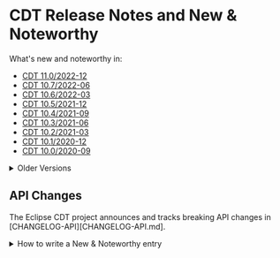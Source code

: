 # CDT Release Notes and New & Noteworthy

What's new and noteworthy in:

- [CDT 11.0/2022-12](CDT-11.0.md)
- [CDT 10.7/2022-06](CDT-10.7.md)
- [CDT 10.6/2022-03](CDT-10.6.md)
- [CDT 10.5/2021-12](CDT-10.5.md)
- [CDT 10.4/2021-09](CDT-10.4.md)
- [CDT 10.3/2021-06](CDT-10.3.md)
- [CDT 10.2/2021-03](CDT-10.2.md)
- [CDT 10.1/2020-12](CDT-10.1.md)
- [CDT 10.0/2020-09](CDT-10.0.md)

<details>
<summary>Older Versions</summary>

## Older Versions

Older versions of CDT's New & Noteworthy page have not been converted from Wikitext to GitHub markdown, instead these older pages have simply been saved from the browser to preseve them.
This may lead to some minor rendering issues that hopefully do not detract too much from the overall information provided.

- [CDT 9.11/2020-03](https://htmlpreview.github.io/?https://raw.githubusercontent.com/eclipse-cdt/cdt/blob/main/NewAndNoteworthy/OlderReleases/CDT-9.11.html)
- [CDT 9.10/2019-12](https://htmlpreview.github.io/?https://raw.githubusercontent.com/eclipse-cdt/cdt/blob/main/NewAndNoteworthy/OlderReleases/CDT-9.10.html)
- [CDT 9.9/2019-09](https://htmlpreview.github.io/?https://raw.githubusercontent.com/eclipse-cdt/cdt/blob/main/NewAndNoteworthy/OlderReleases/CDT-9.9.html)
- [CDT 9.8/2019-06](https://htmlpreview.github.io/?https://raw.githubusercontent.com/eclipse-cdt/cdt/blob/main/NewAndNoteworthy/OlderReleases/CDT-9.8.html)
- [CDT 9.7/2019-03](https://htmlpreview.github.io/?https://raw.githubusercontent.com/eclipse-cdt/cdt/blob/main/NewAndNoteworthy/OlderReleases/CDT-9.7.html)
- [CDT 9.6/2018-12](https://htmlpreview.github.io/?https://raw.githubusercontent.com/eclipse-cdt/cdt/blob/main/NewAndNoteworthy/OlderReleases/CDT-9.6.html)
- [CDT 9.5/Photon](https://htmlpreview.github.io/?https://raw.githubusercontent.com/eclipse-cdt/cdt/blob/main/NewAndNoteworthy/OlderReleases/CDT-9.5.html)
- [CDT 9.4/Oxygen.2](https://htmlpreview.github.io/?https://raw.githubusercontent.com/eclipse-cdt/cdt/blob/main/NewAndNoteworthy/OlderReleases/CDT-9.4.html)
- [CDT 9.3/Oxygen](https://htmlpreview.github.io/?https://raw.githubusercontent.com/eclipse-cdt/cdt/blob/main/NewAndNoteworthy/OlderReleases/CDT-9.3.html)
- [CDT 9.2/Neon.2](https://htmlpreview.github.io/?https://raw.githubusercontent.com/eclipse-cdt/cdt/blob/main/NewAndNoteworthy/OlderReleases/CDT-9.2.html)
- [CDT 9.1/Neon.1](https://htmlpreview.github.io/?https://raw.githubusercontent.com/eclipse-cdt/cdt/blob/main/NewAndNoteworthy/OlderReleases/CDT-9.1.html)
- [CDT 9.0/Neon](https://htmlpreview.github.io/?https://raw.githubusercontent.com/eclipse-cdt/cdt/blob/main/NewAndNoteworthy/OlderReleases/CDT-9.0.html)
- [CDT 8.8/Mars.1](https://htmlpreview.github.io/?https://raw.githubusercontent.com/eclipse-cdt/cdt/blob/main/NewAndNoteworthy/OlderReleases/CDT-8.8.html)
- [CDT 8.7/Mars](https://htmlpreview.github.io/?https://raw.githubusercontent.com/eclipse-cdt/cdt/blob/main/NewAndNoteworthy/OlderReleases/CDT-8.7.html)
- [CDT 8.6](https://htmlpreview.github.io/?https://raw.githubusercontent.com/eclipse-cdt/cdt/blob/main/NewAndNoteworthy/OlderReleases/CDT-8.6.html)
- [CDT 8.5](https://htmlpreview.github.io/?https://raw.githubusercontent.com/eclipse-cdt/cdt/blob/main/NewAndNoteworthy/OlderReleases/CDT-8.5.html)
- [CDT 8.4/Luna](https://htmlpreview.github.io/?https://raw.githubusercontent.com/eclipse-cdt/cdt/blob/main/NewAndNoteworthy/OlderReleases/CDT-8.4.html)
- [CDT 8.3](https://htmlpreview.github.io/?https://raw.githubusercontent.com/eclipse-cdt/cdt/blob/main/NewAndNoteworthy/OlderReleases/CDT-8.3.html)
- [CDT 8.2/Kepler](https://htmlpreview.github.io/?https://raw.githubusercontent.com/eclipse-cdt/cdt/blob/main/NewAndNoteworthy/OlderReleases/CDT-8.2.html)
- [CDT 8.1/Juno](https://htmlpreview.github.io/?https://raw.githubusercontent.com/eclipse-cdt/cdt/blob/main/NewAndNoteworthy/OlderReleases/CDT-8.1.html)
- [CDT 8.0/Indigo](https://htmlpreview.github.io/?https://raw.githubusercontent.com/eclipse-cdt/cdt/blob/main/NewAndNoteworthy/OlderReleases/CDT-8.0.html)
- [CDT 7.0/Helios](https://htmlpreview.github.io/?https://raw.githubusercontent.com/eclipse-cdt/cdt/blob/main/NewAndNoteworthy/OlderReleases/CDT-7.0.html)
- [CDT 6.0/Galileo](https://htmlpreview.github.io/?https://raw.githubusercontent.com/eclipse-cdt/cdt/blob/main/NewAndNoteworthy/OlderReleases/CDT-6.0.html)
- [CDT 5.0](https://htmlpreview.github.io/?https://raw.githubusercontent.com/eclipse-cdt/cdt/blob/main/NewAndNoteworthy/OlderReleases/CDT-5.0.html)
- [CDT 4.0](https://htmlpreview.github.io/?https://raw.githubusercontent.com/eclipse-cdt/cdt/blob/main/NewAndNoteworthy/OlderReleases/CDT-4.0.html)

</details>

## API Changes

The Eclipse CDT project announces and tracks breaking API changes in [CHANGELOG-API][CHANGELOG-API.md].

<details>
<summary>How to write a New & Noteworthy entry</summary>

## How to write a New & Noteworthy entry

Use the model of any of the previous New & Noteworthy entry pages as a starting point.
[CDT 10.3/2021-06](CDT-10.3.md) is a fairly extensive entry and is a useful page to copy examples from.

### Using Images

Upload images to the [`images/`](images) subfolder and prefix the file with the version number, e.g. `CDT-10.5-`.
The images should be embedded using the `<img>` tag with (gernally) a width of `50%` like this:

```md
<p align="center"><img src="images/CDT-10.0-CTAD.jpg" width="50%"></p>
```

### Referecing Code

Especially when writing New & Noteworthy entries about API it is useful to link to the file.
This should be done using a relative path, such as:

```md
The [SerialPort](../native/org.eclipse.cdt.native.serial/src/org/eclipse/cdt/serial/SerialPort.java) supports arbitrary baud rates.
```

which renders like this:

The [SerialPort](../native/org.eclipse.cdt.native.serial/src/org/eclipse/cdt/serial/SerialPort.java) supports arbitrary baud rates.

### API Changes and Improvements

Improvements and changes to API should be announced in the New and Noteworthy for the release so they get visibility.
Linking directly to the code or Javadoc for the new API is encouraged.

### API Breakages and Removals

Anything that breaks or removes API should be listed in the [CHANGELOG-API](CHANGELOG-API.md).
If the API change is very significant (such as a new version of Java) listing it in the New and Noteworthy for the release is also advisable.

</details>
